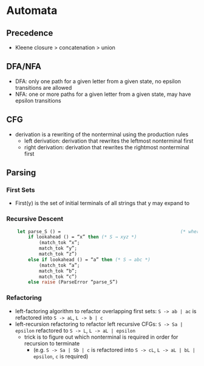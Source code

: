 # Automata

## Precedence

- Kleene closure > concatenation > union

## DFA/NFA

- DFA: only one path for a given letter from a given state, no epsilon transitions are allowed
- NFA: one or more paths for a given letter from a given state, may have epsilon transitions

## CFG

- derivation is a rewriting of the nonterminal using the production rules 
  - left derivation: derivation that rewrites the leftmost nonterminal first
  - right derivation: derivation that rewrites the rightmost nonterminal first

## Parsing

### First Sets

- First(y) is the set of initial terminals of all strings that y may expand to

### Recursive Descent

```ocaml
    let parse_S () =                                            (* where S -> xyz | abc *)
        if lookahead () = “x” then (* S → xyz *)
            (match_tok “x”;
            match_tok “y”;
            match_tok “z”)
        else if lookahead () = “a” then (* S → abc *)
            (match_tok “a”;
            match_tok “b”;
            match_tok “c”)
        else raise (ParseError “parse_S”)
```

### Refactoring

- left-factoring algorithm to refactor overlapping first sets: `S -> ab | ac` is refactored into `S -> aL`, `L -> b | c`
- left-recursion refactoring to refactor left recursive CFGs: `S -> Sa | epsilon` refactored to `S -> L`, `L -> aL | epsilon`
  - trick is to figure out which nonterminal is required in order for recursion to terminate
    - (e.g. `S -> Sa | Sb | c` is refactored into `S -> cL`, `L -> aL | bL | epsilon`, `c` is required)